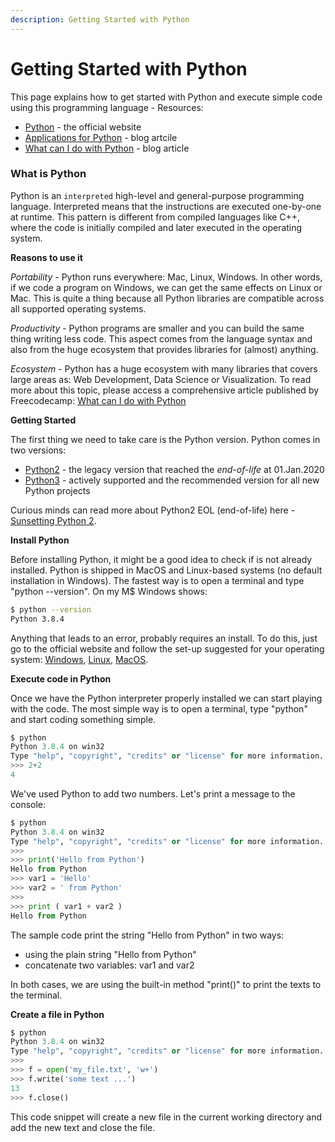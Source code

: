 ```yaml
---
description: Getting Started with Python
---
```


# Getting Started with Python

This page explains how to get started with Python and execute simple code using this programming language - Resources:

* [Python](https://www.python.org/) - the official website
* [Applications for Python](https://www.python.org/about/apps/) - blog artcile&#x20;
* [What can I do with Python](https://www.freecodecamp.org/news/what-can-you-do-with-python-the-3-main-applications-518db9a68a78/) - blog article&#x20;

### **What is Python**

Python is an `interpreted` high-level and general-purpose programming language. Interpreted means that the instructions are executed one-by-one at runtime. This pattern is different from compiled languages like C++, where the code is initially compiled and later executed in the operating system.

**Reasons to use it**

_Portability_ - Python runs everywhere: Mac, Linux, Windows. In other words, if we code a program on Windows, we can get the same effects on Linux or Mac. This is quite a thing because all Python libraries are compatible across all supported operating systems.

_Productivity_ - Python programs are smaller and you can build the same thing writing less code. This aspect comes from the language syntax and also from the huge ecosystem that provides libraries for (almost) anything.

_Ecosystem_ - Python has a huge ecosystem with many libraries that covers large areas as: Web Development, Data Science or Visualization. To read more about this topic, please access a comprehensive article published by Freecodecamp: [What can I do with Python](https://www.freecodecamp.org/news/what-can-you-do-with-python-the-3-main-applications-518db9a68a78/)

**Getting Started**

The first thing we need to take care is the Python version. Python comes in two versions:

* [Python2](https://www.python.org/download/releases/2.7/) - the legacy version that reached the _end-of-life_ at 01.Jan.2020
* [Python3](https://www.python.org/download/releases/3.0/) - actively supported and the recommended version for all new Python projects

Curious minds can read more about Python2 EOL (end-of-life) here - [Sunsetting Python 2](https://www.python.org/doc/sunset-python-2/).

**Install Python**

Before installing Python, it might be a good idea to check if is not already installed. Python is shipped in MacOS and Linux-based systems (no default installation in Windows). The fastest way is to open a terminal and type "python --version". On my M$ Windows shows:

```bash
$ python --version
Python 3.8.4
```

Anything that leads to an error, probably requires an install. To do this, just go to the official website and follow the set-up suggested for your operating system: [Windows](https://www.python.org/downloads/windows/), [Linux](https://www.python.org/downloads/source/), [MacOS](https://www.python.org/downloads/mac-osx/).

**Execute code in Python**

Once we have the Python interpreter properly installed we can start playing with the code. The most simple way is to open a terminal, type "python" and start coding something simple.

```python
$ python
Python 3.8.4 on win32
Type "help", "copyright", "credits" or "license" for more information.
>>> 2+2
4
```

We've used Python to add two numbers. Let's print a message to the console:

```python
$ python
Python 3.8.4 on win32
Type "help", "copyright", "credits" or "license" for more information.
>>>
>>> print('Hello from Python')
Hello from Python
>>> var1 = 'Hello'
>>> var2 = ' from Python'
>>>
>>> print ( var1 + var2 )
Hello from Python
```

The sample code print the string "Hello from Python" in two ways:

* using the plain string "Hello from Python"
* concatenate two variables: var1 and var2

In both cases, we are using the built-in method "print()" to print the texts to the terminal.

**Create a file in Python**

```python
$ python
Python 3.8.4 on win32
Type "help", "copyright", "credits" or "license" for more information.
>>>
>>> f = open('my_file.txt', 'w+')
>>> f.write('some text ...')
13
>>> f.close()
```

This code snippet will create a new file in the current working directory and add the new text and close the file.&#x20;

